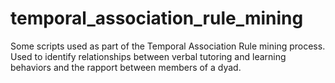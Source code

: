 # temporal_association_rule_mining
Some scripts used as part of the Temporal Association Rule mining process. Used to identify relationships between verbal tutoring and learning behaviors and the rapport between members of a dyad.
